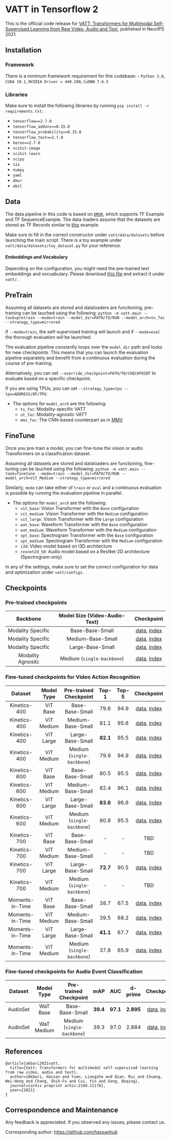 # VATT in Tensorflow 2

This is the official code release for [VATT: Transformers for Multimodal
Self-Supervised Learning from Raw Video, Audio and
Text](https://arxiv.org/abs/2104.11178), published in NeurIPS 2021.

## Installation

### Framework

There is a minimum framework requirement for this codebase: - `Python 3.8`,
`CUDA 10.1`, `NVIDIA Driver v 440.100`, `CuDNN 7.6.5`

### Libraries

Make sure to install the following libraries by running `pip install -r
requirements.txt`:

-   `tensorflow==2.7.0`
-   `tensorflow_addons==0.15.0`
-   `tensorflow_probability==0.15.0`
-   `tensorflow_text==2.7.0`
-   `keras==2.7.0`
-   `scikit-image`
-   `scikit-learn`
-   `scipy`
-   `six`
-   `numpy`
-   `yaml`
-   `dmvr`
-   `absl`

## Data

The data pipeline in this code is based on
[`DMVR`](https://github.com/deepmind/dmvr), which supports TF Example and TF
SequenceExample. The data loaders assume that the datasets are stored as TF Records
similar to [this](https://github.com/deepmind/dmvr/tree/master/examples)
example.

Make sure to fill in the correct constructor under `vatt/data/datasets` before
launching the main script. There is a toy example under
 `vatt/data/datasets/toy_dataset.py` for your reference.

#### Embeddings and Vocabulary

Depending on the configuration, you might need the pre-trained text embeddings and vocuabulary.
Please download [this file](https://storage.cloud.google.com/tf_model_garden/vision/vatt/misc_data.tgz) and extract it under `vatt/`.

## PreTrain

Assuming all datasets are stored and dataloaders are functioning, pre-training
can be lauched using the following: `python -m vatt.main --task=pretrain
--mode=train --model_dir=PATH/TO/RUN --model_arch=tx_fac
--strategy_type=mirrored`

If `--mode=train`, the self-supervised training will launch and if `--mode=eval`
the thorough evaluation will be launched.

The evaluation pipeline constantly loops over the `model_dir` path and looks for
new checkpoints. This means that you can launch the evaluation pipeline
separately and benefit from a continuous evaluation during the course of
pre-training.

Alternatively, you can set `--override_checkpoint=PATH/TO/CHECKPOINT` to
evaluate based on a specific checkpoint.

If you are using TPUs, you can set `--strategy_type=tpu --tpu=ADDRESS/OF/TPU`.

*   The options for `model_arch` are the following:
    *   `tx_fac`: Modality-specific VATT
    *   `ut_fac`: Modality-agnostic VATT
    *   `mmv_fac`: The CNN-based counterpart as in
        [MMV](https://arxiv.org/abs/2006.16228)

## FineTune

Once you pre-train a model, you can fine-tune the vision or audio Transformers
on a classification dataset.

Assuming all datasets are stored and dataloaders are functioning, fine-tuning
can be lauched using the following: `python -m vatt.main --task=finetune
--mode=train --model_dir=PATH/TO/RUN --model_arch=ViT_Medium
--strategy_type=mirrored`

Similarly, `mode` can take either of `train` or `eval` and a continuous
evaluation is possible by running the evaluation pipeline in parallel.

*   The options for `model_arch` are the following:
    *   `vit_base`: Vision Transformer with the `Base` configuration
    *   `vit_medium`: Vision Transformer with the `Medium` configuration
    *   `vit_large`: Vision Transformer with the `Large` configuration
    *   `wat_base`: Waveform Transformer with the `Base` configuration
    *   `wat_medium`: Waveform Transformer with the `Medium` configuration
    *   `spt_base`: Spectrogram Transformer with the `Base` configuration
    *   `spt_medium`: Spectrogram Transformer with the `Medium` configuration
    *   `i3d`: Video model based on I3D architecture
    *   `resnet2d_50`: Audio model based on a ResNet-2D architecture
        (Spectrogram-only)

In any of the settings, make sure to set the correct configuration for data and
optimization under `vatt/configs`.

## Checkpoints

### Pre-trained checkpoints

Backbone          | Model Size (Video-Audio-Text) | Checkpoint
:---------------: | :---------------------------: | :--------:
Modality Specific | Base-Base-Small               | [data](https://storage.cloud.google.com/tf_model_garden/vision/vatt/pretrain/tx_fac_bbs/ckpt-500000.data-00000-of-00001), [index](https://storage.cloud.google.com/tf_model_garden/vision/vatt/pretrain/tx_fac_bbs/ckpt-500000.index)
Modality Specific | Medium-Base-Small             | [data](https://storage.cloud.google.com/tf_model_garden/vision/vatt/pretrain/tx_fac_mbs/ckpt-500000.data-00000-of-00001), [index](https://storage.cloud.google.com/tf_model_garden/vision/vatt/pretrain/tx_fac_mbs/ckpt-500000.index)
Modality Specific | Large-Base-Small              | [data](https://storage.cloud.google.com/tf_model_garden/vision/vatt/pretrain/tx_fac_lbs/ckpt-500000.data-00000-of-00001), [index](https://storage.cloud.google.com/tf_model_garden/vision/vatt/pretrain/tx_fac_lbs/ckpt-500000.index)
Modality Agnositc | Medium (`single-backbone`)    | [data](https://storage.cloud.google.com/tf_model_garden/vision/vatt/pretrain/ut_fac_medium/ckpt-500000.data-00000-of-00001), [index](https://storage.cloud.google.com/tf_model_garden/vision/vatt/pretrain/ut_fac_medium/ckpt-500000.index)

### Fine-tuned checkpoints for Video Action Recognition

Dataset         | Model Type | Pre-trained Checkpoint     | Top-1    | Top-5 | Checkpoint
:-------------: | :--------: | :------------------------: | :------: | :---: | :--------:
Kinetics-400    | ViT Base   | Base-Base-Small            | 79.6     | 94.9  | [data](https://storage.cloud.google.com/tf_model_garden/vision/vatt/finetune/vit_base/k400_modality_specific_pretrain/ckpt-100000.data-00000-of-00001), [index](https://storage.cloud.google.com/tf_model_garden/vision/vatt/finetune/vit_base/k400_modality_specific_pretrain/ckpt-100000.index)
Kinetics-400    | ViT Medium | Medium-Base-Small          | 81.1     | 95.6  | [data](https://storage.cloud.google.com/tf_model_garden/vision/vatt/finetune/vit_medium/k400_modality_specific_pretrain/ckpt-100000.data-00000-of-00001), [index](https://storage.cloud.google.com/tf_model_garden/vision/vatt/finetune/vit_medium/k400_modality_specific_pretrain/ckpt-100000.index)
Kinetics-400    | ViT Large  | Large-Base-Small           | **82.1** | 95.5  | [data](https://storage.cloud.google.com/tf_model_garden/vision/vatt/finetune/vit_large/k400_modality_specific_pretrain/ckpt-100000.data-00000-of-00001), [index](https://storage.cloud.google.com/tf_model_garden/vision/vatt/finetune/vit_large/k400_modality_specific_pretrain/ckpt-100000.index)
Kinetics-400    | ViT Medium | Medium (`single-backbone`) | 79.9     | 94.9  | [data](https://storage.cloud.google.com/tf_model_garden/vision/vatt/finetune/vit_medium/k400_modality_agnostic_pretrain/ckpt-100000.data-00000-of-00001), [index](https://storage.cloud.google.com/tf_model_garden/vision/vatt/finetune/vit_medium/k400_modality_agnostic_pretrain/ckpt-100000.index)
Kinetics-600    | ViT Base   | Base-Base-Small            | 80.5     | 95.5  | [data](https://storage.cloud.google.com/tf_model_garden/vision/vatt/finetune/vit_base/k600_modality_specific_pretrain/ckpt-100000.data-00000-of-00001), [index](https://storage.cloud.google.com/tf_model_garden/vision/vatt/finetune/vit_base/k600_modality_specific_pretrain/ckpt-100000.index)
Kinetics-600    | ViT Medium | Medium-Base-Small          | 82.4     | 96.1  | [data](https://storage.cloud.google.com/tf_model_garden/vision/vatt/finetune/vit_medium/k600_modality_specific_pretrain/ckpt-90000.data-00000-of-00001), [index](https://storage.cloud.google.com/tf_model_garden/vision/vatt/finetune/vit_medium/k600_modality_specific_pretrain/ckpt-90000.index)
Kinetics-600    | ViT Large  | Large-Base-Small           | **83.6** | 96.6  | [data](https://storage.cloud.google.com/tf_model_garden/vision/vatt/finetune/vit_large/k600_modality_specific_pretrain/ckpt-100000.data-00000-of-00001), [index](https://storage.cloud.google.com/tf_model_garden/vision/vatt/finetune/vit_large/k600_modality_specific_pretrain/ckpt-100000.index)
Kinetics-600    | ViT Medium | Medium (`single-backbone`) | 80.8     | 95.5  | [data](https://storage.cloud.google.com/tf_model_garden/vision/vatt/finetune/vit_medium/k600_modality_agnostic_pretrain/ckpt-100000.data-00000-of-00001), [index](https://storage.cloud.google.com/tf_model_garden/vision/vatt/finetune/vit_medium/k600_modality_agnostic_pretrain/ckpt-100000.index)
Kinetics-700    | ViT Base   | Base-Base-Small            | -        | -     | TBD
Kinetics-700    | ViT Medium | Medium-Base-Small          | -        | -     | TBD
Kinetics-700    | ViT Large  | Large-Base-Small           | **72.7** | 90.5  | [data](https://storage.cloud.google.com/tf_model_garden/vision/vatt/finetune/vit_large/k700_modality_specific_pretrain/ckpt-100000.data-00000-of-00001), [index](https://storage.cloud.google.com/tf_model_garden/vision/vatt/finetune/vit_large/k700_modality_specific_pretrain/ckpt-100000.index)
Kinetics-700    | ViT Medium | Medium (`single-backbone`) | -        | -     | TBD
Moments-in-Time | ViT Base   | Base-Base-Small            | 38.7     | 67.5  | [data](https://storage.cloud.google.com/tf_model_garden/vision/vatt/finetune/vit_base/mit_modality_specific_pretrain/ckpt-150000.data-00000-of-00001), [index](https://storage.cloud.google.com/tf_model_garden/vision/vatt/finetune/vit_base/mit_modality_specific_pretrain/ckpt-150000.index)
Moments-in-Time | ViT Medium | Medium-Base-Small          | 39.5     | 68.2  | [data](https://storage.cloud.google.com/tf_model_garden/vision/vatt/finetune/vit_medium/mit_modality_specific_pretrain/ckpt-150000.data-00000-of-00001), [index](https://storage.cloud.google.com/tf_model_garden/vision/vatt/finetune/vit_medium/mit_modality_specific_pretrain/ckpt-150000.index)
Moments-in-Time | ViT Large  | Large-Base-Small           | **41.1** | 67.7  | [data](https://storage.cloud.google.com/tf_model_garden/vision/vatt/finetune/vit_large/mit_modality_specific_pretrain/ckpt-150000.data-00000-of-00001), [index](https://storage.cloud.google.com/tf_model_garden/vision/vatt/finetune/vit_large/mit_modality_specific_pretrain/ckpt-150000.index)
Moments-in-Time | ViT Medium | Medium (`single-backbone`) | 37.8     | 65.9  | [data](https://storage.cloud.google.com/tf_model_garden/vision/vatt/finetune/vit_medium/mit_modality_agnostic_pretrain/ckpt-150000.data-00000-of-00001), [index](https://storage.cloud.google.com/tf_model_garden/vision/vatt/finetune/vit_medium/mit_modality_agnostic_pretrain/ckpt-150000.index)

### Fine-tuned checkpoints for Audio Event Classification

Dataset  | Model Type | Pre-trained Checkpoint     | mAP      | AUC      | d-prime   | Checkpoint
:------: | :--------: | :------------------------: | :------: | :------: | :-------: | :--------:
AudioSet | WaT Base   | Base-Base-Small            | **39.4** | **97.1** | **2.895** | [data](https://storage.cloud.google.com/tf_model_garden/vision/vatt/finetune/wat_base/audioset_modality_specific_pretrain/ckpt-50000.data-00000-of-00001), [index](https://storage.cloud.google.com/tf_model_garden/vision/vatt/finetune/wat_base/audioset_modality_specific_pretrain/ckpt-50000.index)
AudioSet | WaT Medium | Medium (`single-backbone`) | 39.3     | 97.0     | 2.884     | [data](https://storage.cloud.google.com/tf_model_garden/vision/vatt/finetune/wat_medium/audioset_modality_agnostic_pretrain/ckpt-50000.data-00000-of-00001), [index](https://storage.cloud.google.com/tf_model_garden/vision/vatt/finetune/wat_medium/audioset_modality_agnostic_pretrain/ckpt-50000.index)

## References

```
@article{akbari2021vatt,
  title={Vatt: Transformers for multimodal self-supervised learning from raw video, audio and text},
  author={Akbari, Hassan and Yuan, Liangzhe and Qian, Rui and Chuang, Wei-Hong and Chang, Shih-Fu and Cui, Yin and Gong, Boqing},
  journal={arXiv preprint arXiv:2104.11178},
  year={2021}
}
```


## Correspondence and Maintenance

Any feedback is appreciated. If you observed any issues, please contact us.

Corresponding author: https://github.com/hassanhub
